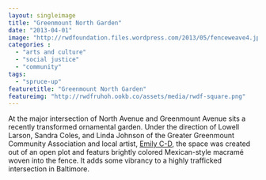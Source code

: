 ```yaml
---
layout: singleimage
title: "Greenmount North Garden"
date: "2013-04-01"
image: "http://rwdfoundation.files.wordpress.com/2013/05/fenceweave4.jpg"
categories :
  - "arts and culture"
  - "social justice"
  - "community"
tags:
  - "spruce-up"
featuretitle: "Greenmount North Garden"
featureimg: "http://rwdfruhoh.ookb.co/assets/media/rwdf-square.png"
---
```


At the major intersection of North Avenue and Greenmount Avenue sits a recently transformed ornamental garden. Under the direction of Lowell Larson, Sandra Coles, and Linda Johnson of the Greater Greenmount Community Association and local artist, [Emily C-D][ECD], the space was created out of an open plot and featurs brightly colored Mexican-style macramé woven into the fence. It adds some vibrancy to a highly trafficked intersection in Baltimore.

[ECD]: http://www.emilycd.com/

